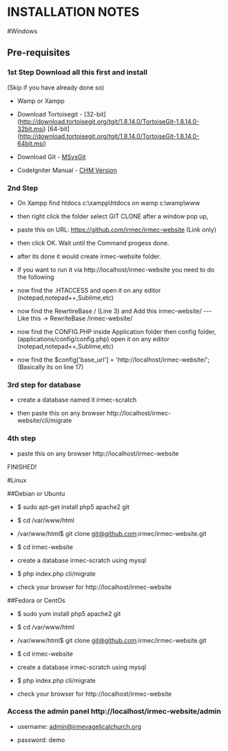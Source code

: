 INSTALLATION NOTES
==================

#Windows 

## Pre-requisites

### 1st Step Download all this first and install 
(Skip if you have already done so)
- Wamp or Xampp

- Download Tortoisegit -
[32-bit] (http://download.tortoisegit.org/tgit/1.8.14.0/TortoiseGit-1.8.14.0-32bit.msi) 
[64-bit] (http://download.tortoisegit.org/tgit/1.8.14.0/TortoiseGit-1.8.14.0-64bit.msi)

- Download Git - [MSysGit](https://msysgit.github.io/)

- CodeIgniter Manual - [CHM Version](https://www.dropbox.com/s/3jpw7urei0c00fc/CodeIgniter-2.1.4.chm?dl=0)

 
### 2nd Step

- On Xampp find htdocs c:\xampp\htdocs on wamp c:\wamp\www 

- then right click the folder select GIT CLONE after a window pop up, 

- paste this on URL: https://github.com/irmec/irmec-website (Link only)

- then click OK. Wait until the Command progess done.

- after its done it would create irmec-website folder.

- if you want to run it via http://localhost/irmec-website you need to do the following

- now find the .HTACCESS and open it on any editor (notepad,notepad++,Sublime,etc)

- now find the RewrtireBase / (Line 3) and Add this irmec-website/ --- Like this -> RewriteBase /irmec-website/

- now find the CONFIG.PHP inside Application folder then config folder, (applications/config/config.php) 
  open it on any editor (notepad,notepad++,Sublime,etc)

- now find the $config['base_url'] = 'http://localhost/irmec-website/'; (Basically its on line 17)

### 3rd step for database

- create a database named it irmec-scratch

- then paste this on any browser http://localhost/irmec-website/cli/migrate

### 4th step

- paste this on any browser http://localhost/irmec-website

FINISHED!

#Linux

##Debian or Ubuntu

- $ sudo apt-get install php5 apache2 git

- $ cd /var/www/html 

- /var/www/html$ git clone git@github.com:irmec/irmec-website.git

- $ cd irmec-website

- create a database irmec-scratch using mysql

- $ php index.php cli/migrate

- check your browser for http://localhost/irmec-website


##Fedora or CentOs

- $ sudo yum install php5 apache2 git

- $ cd /var/www/html 

- /var/www/html$ git clone git@github.com:irmec/irmec-website.git

- $ cd irmec-website

- create a database irmec-scratch using mysql

- $ php index.php cli/migrate

- check your browser for http://localhost/irmec-website


### Access the admin panel http://localhost/irmec-website/admin 

* username: admin@irmevagelicalchurch.org 

* password: demo





